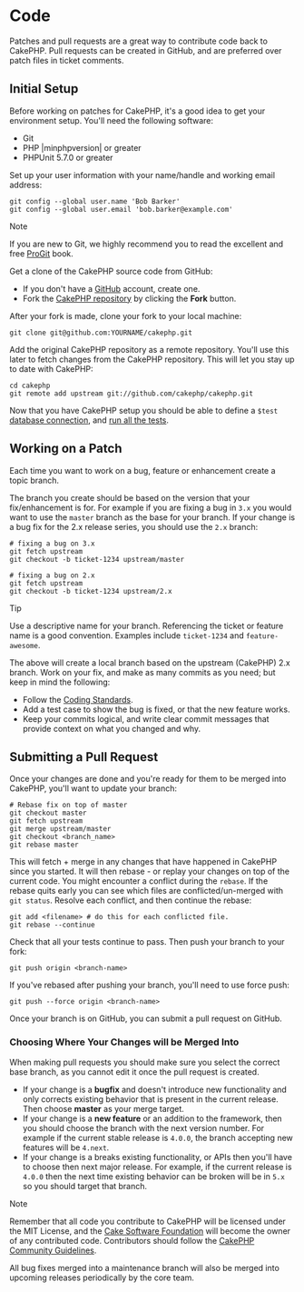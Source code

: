 # Code

Patches and pull requests are a great way to contribute code back to CakePHP.
Pull requests can be created in GitHub, and are preferred over patch files in
ticket comments.

## Initial Setup

Before working on patches for CakePHP, it's a good idea to get your environment
setup. You'll need the following software:

- Git
- PHP |minphpversion| or greater
- PHPUnit 5.7.0 or greater

Set up your user information with your name/handle and working email address:

    git config --global user.name 'Bob Barker'
    git config --global user.email 'bob.barker@example.com'

> [!NOTE]
> If you are new to Git, we highly recommend you to read the excellent and
> free [ProGit](https://git-scm.com/book/) book.

Get a clone of the CakePHP source code from GitHub:

- If you don't have a [GitHub](https://github.com) account, create one.
- Fork the [CakePHP repository](https://github.com/cakephp/cakephp) by clicking
  the **Fork** button.

After your fork is made, clone your fork to your local machine:

    git clone git@github.com:YOURNAME/cakephp.git

Add the original CakePHP repository as a remote repository. You'll use this
later to fetch changes from the CakePHP repository. This will let you stay up
to date with CakePHP:

    cd cakephp
    git remote add upstream git://github.com/cakephp/cakephp.git

Now that you have CakePHP setup you should be able to define a `$test`
[database connection](../orm/database-basics#database-configuration), and
[run all the tests](../development/testing#running-tests).

## Working on a Patch

Each time you want to work on a bug, feature or enhancement create a topic
branch.

The branch you create should be based on the version that your fix/enhancement
is for. For example if you are fixing a bug in `3.x` you would want to use the
`master` branch as the base for your branch. If your change is a bug fix for
the 2.x release series, you should use the `2.x` branch:

    # fixing a bug on 3.x
    git fetch upstream
    git checkout -b ticket-1234 upstream/master

    # fixing a bug on 2.x
    git fetch upstream
    git checkout -b ticket-1234 upstream/2.x

> [!TIP]
> Use a descriptive name for your branch. Referencing the ticket or feature
> name is a good convention. Examples include `ticket-1234` and `feature-awesome`.

The above will create a local branch based on the upstream (CakePHP) 2.x branch.
Work on your fix, and make as many commits as you need; but keep in mind the
following:

- Follow the [Coding Standards](../contributing/cakephp-coding-conventions).
- Add a test case to show the bug is fixed, or that the new feature works.
- Keep your commits logical, and write clear commit messages that provide
  context on what you changed and why.

## Submitting a Pull Request

Once your changes are done and you're ready for them to be merged into CakePHP,
you'll want to update your branch:

    # Rebase fix on top of master
    git checkout master
    git fetch upstream
    git merge upstream/master
    git checkout <branch_name>
    git rebase master

This will fetch + merge in any changes that have happened in CakePHP since you
started. It will then rebase - or replay your changes on top of the current
code. You might encounter a conflict during the `rebase`. If the rebase quits
early you can see which files are conflicted/un-merged with `git status`.
Resolve each conflict, and then continue the rebase:

    git add <filename> # do this for each conflicted file.
    git rebase --continue

Check that all your tests continue to pass. Then push your branch to your fork:

    git push origin <branch-name>

If you've rebased after pushing your branch, you'll need to use force push:

    git push --force origin <branch-name>

Once your branch is on GitHub, you can submit a pull request on GitHub.

### Choosing Where Your Changes will be Merged Into

When making pull requests you should make sure you select the correct base
branch, as you cannot edit it once the pull request is created.

- If your change is a **bugfix** and doesn't introduce new functionality and
  only corrects existing behavior that is present in the current release. Then
  choose **master** as your merge target.
- If your change is a **new feature** or an addition to the framework, then you
  should choose the branch with the next version number. For example if the
  current stable release is `4.0.0`, the branch accepting new features will
  be `4.next`.
- If your change is a breaks existing functionality, or APIs then you'll have
  to choose then next major release. For example, if the current release is
  `4.0.0` then the next time existing behavior can be broken will be in
  `5.x` so you should target that branch.

> [!NOTE]
> Remember that all code you contribute to CakePHP will be licensed under the
> MIT License, and the [Cake Software Foundation](https://cakefoundation.org/old) will become the owner of any
> contributed code. Contributors should follow the [CakePHP Community
> Guidelines](https://cakephp.org/get-involved).

All bug fixes merged into a maintenance branch will also be merged into upcoming
releases periodically by the core team.
